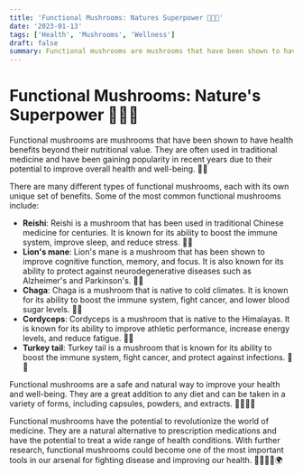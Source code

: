 ```yaml
---
title: 'Functional Mushrooms: Natures Superpower 🍄💊🌿'
date: '2023-01-13'
tags: ['Health', 'Mushrooms', 'Wellness']
draft: false
summary: Functional mushrooms are mushrooms that have been shown to have health benefits beyond their nutritional value. They are often used in traditional medicine and have been gaining popularity in recent years due to their potential to improve overall health and well-being.
---
```


# Functional Mushrooms: Nature's Superpower 🍄💊🌿

Functional mushrooms are mushrooms that have been shown to have health benefits beyond their nutritional value. They are often used in traditional medicine and have been gaining popularity in recent years due to their potential to improve overall health and well-being. 🧬🧪

There are many different types of functional mushrooms, each with its own unique set of benefits. Some of the most common functional mushrooms include:

- **Reishi**: Reishi is a mushroom that has been used in traditional Chinese medicine for centuries. It is known for its ability to boost the immune system, improve sleep, and reduce stress. 💪🧠
- **Lion's mane**: Lion's mane is a mushroom that has been shown to improve cognitive function, memory, and focus. It is also known for its ability to protect against neurodegenerative diseases such as Alzheimer's and Parkinson's. 🦾🧠
- **Chaga**: Chaga is a mushroom that is native to cold climates. It is known for its ability to boost the immune system, fight cancer, and lower blood sugar levels. 🧪🔬
- **Cordyceps**: Cordyceps is a mushroom that is native to the Himalayas. It is known for its ability to improve athletic performance, increase energy levels, and reduce fatigue. 💪🦾
- **Turkey tail**: Turkey tail is a mushroom that is known for its ability to boost the immune system, fight cancer, and protect against infections. 🧬🔬

Functional mushrooms are a safe and natural way to improve your health and well-being. They are a great addition to any diet and can be taken in a variety of forms, including capsules, powders, and extracts. 👩‍⚕️👨‍⚕️

Functional mushrooms have the potential to revolutionize the world of medicine. They are a natural alternative to prescription medications and have the potential to treat a wide range of health conditions. With further research, functional mushrooms could become one of the most important tools in our arsenal for fighting disease and improving our health. 👨‍🔬👩‍🔬🌍
